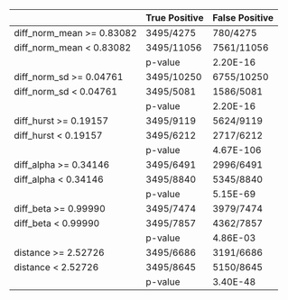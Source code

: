 |                           	| True Positive 	| False Positive 	|
|---------------------------	|---------------	|----------------	|
| diff_norm_mean >= 0.83082 	| 3495/4275     	| 780/4275       	|
| diff_norm_mean < 0.83082  	| 3495/11056    	| 7561/11056     	|
|                           	| p-value       	| 2.20E-16       	|
| diff_norm_sd >= 0.04761   	| 3495/10250    	| 6755/10250     	|
| diff_norm_sd < 0.04761    	| 3495/5081     	| 1586/5081      	|
|                           	| p-value       	| 2.20E-16       	|
| diff_hurst >= 0.19157     	| 3495/9119     	| 5624/9119      	|
| diff_hurst < 0.19157      	| 3495/6212     	| 2717/6212      	|
|                           	| p-value       	| 4.67E-106      	|
| diff_alpha >= 0.34146     	| 3495/6491     	| 2996/6491      	|
| diff_alpha < 0.34146      	| 3495/8840     	| 5345/8840      	|
|                           	| p-value       	| 5.15E-69       	|
| diff_beta >= 0.99990      	| 3495/7474     	| 3979/7474      	|
| diff_beta < 0.99990       	| 3495/7857     	| 4362/7857      	|
|                           	| p-value       	| 4.86E-03       	|
| distance >= 2.52726       	| 3495/6686     	| 3191/6686      	|
| distance < 2.52726        	| 3495/8645     	| 5150/8645      	|
|                           	| p-value       	| 3.40E-48       	|

